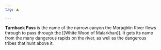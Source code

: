 ```yaml
---
tag: ⛰️️

---
```

> 
**Turnback Pass** is the name of the narrow canyon the Moraghiin River flows through to pass through the [[White Wood of Malarkhan]]. It gets its name from the many dangerous rapids on the river, as well as the dangerous tribes that hunt above it.






